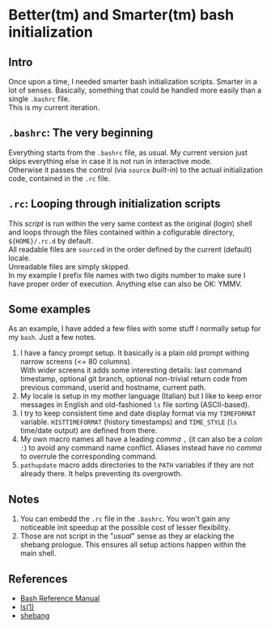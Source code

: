 # Better(tm) and Smarter(tm) bash initialization

## Intro
Once upon a time, I needed smarter bash initialization scripts. Smarter in a lot of senses. Basically, something that could be handled more easily than a single `.bashrc` file.  
This is my current iteration.

## `.bashrc`: The very beginning
Everything starts from the `.bashrc` file, as usual. My current version just skips everything else in case it is not run in interactive mode.  
Otherwise it passes the control (via `source` *built-in*) to the actual initialization code, contained in the `.rc` file.

## `.rc`: Looping through initialization scripts
This *script* is run within the very same context as the original (login) shell and loops through the files contained within a cofigurable directory, `${HOME}/.rc.d` by default.  
All readable files are `source`d in the order defined by the current (default) locale.  
Unreadable files are simply skipped.  
In my example I prefix file names with two digits number to make sure I have proper order of execution. Anything else can also be OK: YMMV.

## Some examples
As an example, I have added a few files with some stuff I normally setup for my `bash`. Just a few notes.  
1. I have a fancy prompt setup. It basically is a plain old prompt withing narrow screens (<= 80 columns).  
With wider screens it adds some interesting details: last command timestamp, optional git branch, optional non-trivial return code from previous command, userid and hostname, current path.
2. My locale is setup in my mother language (Italian) but I like to keep error messages in English and old-fashioned `ls` file sorting (ASCII-based).
3. I try to keep consistent time and date display format via my `TIMEFORMAT` variable. `HISTTIMEFORMAT` (history timestamps) and `TIME_STYLE` (`ls` time/date output) are defined from there.
4. My own macro names all have a leading *comma* `,` (it can also be a *colon* `:`) to avoid any command name conflict. Aliases instead have no *comma* to overrule the corresponding command.
5. `pathupdate` macro adds directories to the `PATH` variables if they are not already there. It helps preventing its overgrowth.

## Notes
1. You can embedd the `.rc` file in the `.bashrc`. You won't gain any noticeable init speedup at the possible cost of lesser flexibility.
2. Those are not script in the "*usual*" sense as they ar elacking the shebang prologue. This ensures all setup actions happen within the main shell.

## References
- [Bash Reference Manual](https://www.gnu.org/software/bash/manual/bash.html)
- [ls(1)](https://man7.org/linux/man-pages/man1/ls.1.html)
- [shebang](https://en.wikipedia.org/wiki/Shebang_(Unix))